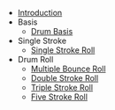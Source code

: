* [Introduction](README.md)
* Basis
    - [Drum Basis](basis/drum-basis.md)
* Single Stroke
    - [Single Stroke Roll](single-stroke/01-Single_Stroke_Roll.md)
* Drum Roll
    - [Multiple Bounce Roll](drum-roll/04-Multiple_Bounce_Roll.md)
    - [Double Stroke Roll](drum-roll/05-Double_Stroke_Roll.md)
    - [Triple Stroke Roll](drum-roll/06-Triple_Stroke_Roll.md)
    - [Five Stroke Roll](drum-roll/07-Five_Stroke_Roll.md)